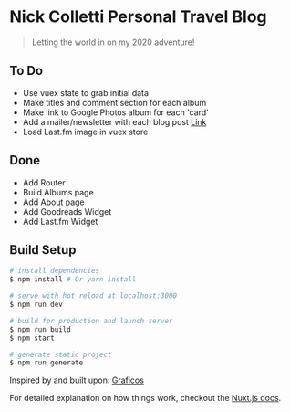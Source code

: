 # Nick Colletti Personal Travel Blog

> Letting the world in on my 2020 adventure! 

## To Do
- Use vuex state to grab initial data
- Make titles and comment section for each album
- Make link to Google Photos album for each 'card'
- Add a mailer/newsletter with each blog post [Link](https://www.jennapederson.com/blog/2019/11/4/sending-email-with-netlify-functions)
- Load Last.fm image in vuex store

## Done
- Add Router
- Build Albums page
- Add About page
- Add Goodreads Widget
- Add Last.fm Widget

## Build Setup

``` bash
# install dependencies
$ npm install # Or yarn install

# serve with hot reload at localhost:3000
$ npm run dev

# build for production and launch server
$ npm run build
$ npm start

# generate static project
$ npm run generate
```
Inspired by and built upon: 
[Graficos](https://github.com/gangsthub/graficos.net)

For detailed explanation on how things work, checkout the [Nuxt.js docs](https://github.com/nuxt/nuxt.js).
